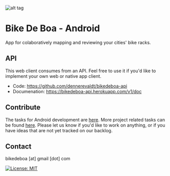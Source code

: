 ![alt tag](https://www.bikedeboa.com.br/apple-touch-icon.png)
# Bike De Boa - Android

App for colaboratively mapping and reviewing your cities' bike racks.

## API

This web client consumes from an API. Feel free to use it if you'd like to implement your own web or native app client.
* Code: https://github.com/dennerevaldt/bikedeboa-api
* Documenation: https://bikedeboa-api.herokuapp.com/v1/doc

## Contribute

The tasks for Android development are [here](https://trello.com/b/x5Qvbv8b/bike-de-boa-mobile). More project related tasks can be found [here](https://trello.com/b/2skCAJnL/bikedeboa). Please let us know if you'd like to work on anything, or if you have ideas that are not yet tracked on our backlog.

## Contact

bikedeboa [at] gmail [dot] com


[![License: MIT](https://img.shields.io/badge/License-MIT-yellow.svg)](https://opensource.org/licenses/MIT)

